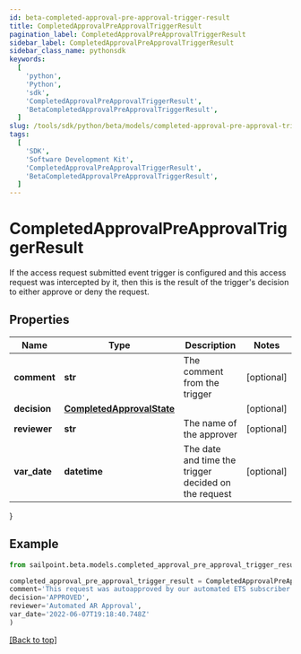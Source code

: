 ```yaml
---
id: beta-completed-approval-pre-approval-trigger-result
title: CompletedApprovalPreApprovalTriggerResult
pagination_label: CompletedApprovalPreApprovalTriggerResult
sidebar_label: CompletedApprovalPreApprovalTriggerResult
sidebar_class_name: pythonsdk
keywords:
  [
    'python',
    'Python',
    'sdk',
    'CompletedApprovalPreApprovalTriggerResult',
    'BetaCompletedApprovalPreApprovalTriggerResult',
  ]
slug: /tools/sdk/python/beta/models/completed-approval-pre-approval-trigger-result
tags:
  [
    'SDK',
    'Software Development Kit',
    'CompletedApprovalPreApprovalTriggerResult',
    'BetaCompletedApprovalPreApprovalTriggerResult',
  ]
---
```


# CompletedApprovalPreApprovalTriggerResult

If the access request submitted event trigger is configured and this access request was intercepted by it, then this is the result of the trigger's decision to either approve or deny the request.

## Properties

| Name | Type | Description | Notes |
| --- | --- | --- | --- |
| **comment** | **str** | The comment from the trigger | [optional] |
| **decision** | [**CompletedApprovalState**](completed-approval-state) |  | [optional] |
| **reviewer** | **str** | The name of the approver | [optional] |
| **var_date** | **datetime** | The date and time the trigger decided on the request | [optional] |

}

## Example

```python
from sailpoint.beta.models.completed_approval_pre_approval_trigger_result import CompletedApprovalPreApprovalTriggerResult

completed_approval_pre_approval_trigger_result = CompletedApprovalPreApprovalTriggerResult(
comment='This request was autoapproved by our automated ETS subscriber',
decision='APPROVED',
reviewer='Automated AR Approval',
var_date='2022-06-07T19:18:40.748Z'
)

```

[[Back to top]](#)
